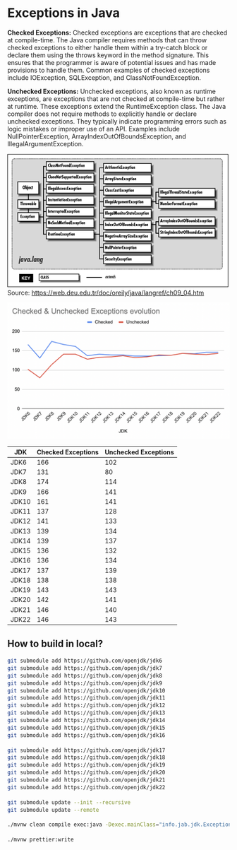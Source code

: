 # Exceptions in Java

**Checked Exceptions:**
Checked exceptions are exceptions that are checked at compile-time. The Java compiler requires methods that can throw checked exceptions to either handle them within a try-catch block or declare them using the throws keyword in the method signature. This ensures that the programmer is aware of potential issues and has made provisions to handle them. Common examples of checked exceptions include IOException, SQLException, and ClassNotFoundException.

**Unchecked Exceptions:**
Unchecked exceptions, also known as runtime exceptions, are exceptions that are not checked at compile-time but rather at runtime. These exceptions extend the RuntimeException class. The Java compiler does not require methods to explicitly handle or declare unchecked exceptions. They typically indicate programming errors such as logic mistakes or improper use of an API. Examples include NullPointerException, ArrayIndexOutOfBoundsException, and IllegalArgumentException.

![](docs/exceptions.gif)
Source: https://web.deu.edu.tr/doc/oreily/java/langref/ch09_04.htm 

![](./docs/exception-evolution.png)

| JDK   | Checked Exceptions | Unchecked Exceptions |
|-------|--------------------|----------------------|
| JDK6  | 166                | 102                  |
| JDK7  | 131                | 80                   |
| JDK8  | 174                | 114                  |
| JDK9  | 166                | 141                  |
| JDK10 | 161                | 141                  |
| JDK11 | 137                | 128                  |
| JDK12 | 141                | 133                  |
| JDK13 | 139                | 134                  |
| JDK14 | 139                | 137                  |
| JDK15 | 136                | 132                  |
| JDK16 | 136                | 134                  |
| JDK17 | 137                | 139                  |
| JDK18 | 138                | 138                  |
| JDK19 | 143                | 143                  |
| JDK20 | 142                | 141                  |
| JDK21 | 146                | 140                  |
| JDK22 | 146                | 143                  |

## How to build in local?

```bash
git submodule add https://github.com/openjdk/jdk6
git submodule add https://github.com/openjdk/jdk7
git submodule add https://github.com/openjdk/jdk8
git submodule add https://github.com/openjdk/jdk9
git submodule add https://github.com/openjdk/jdk10
git submodule add https://github.com/openjdk/jdk11
git submodule add https://github.com/openjdk/jdk12
git submodule add https://github.com/openjdk/jdk13
git submodule add https://github.com/openjdk/jdk14
git submodule add https://github.com/openjdk/jdk15
git submodule add https://github.com/openjdk/jdk16

git submodule add https://github.com/openjdk/jdk17
git submodule add https://github.com/openjdk/jdk18
git submodule add https://github.com/openjdk/jdk19
git submodule add https://github.com/openjdk/jdk20
git submodule add https://github.com/openjdk/jdk21
git submodule add https://github.com/openjdk/jdk22

git submodule update --init --recursive
git submodule update --remote

./mvnw clean compile exec:java -Dexec.mainClass="info.jab.jdk.ExceptionCounterExample" -Dexec.args="--enable-preview"

./mvnw prettier:write
```